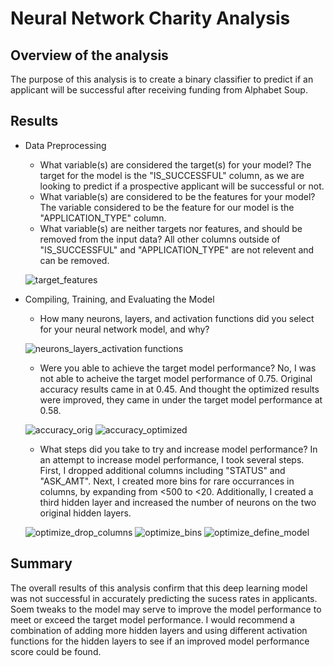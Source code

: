 # Neural Network Charity Analysis

## Overview of the analysis
The purpose of this analysis is to create a binary classifier to predict if an applicant will be successful after receiving funding from Alphabet Soup.

## Results

* Data Preprocessing
  * What variable(s) are considered the target(s) for your model? The target for the model is the "IS_SUCCESSFUL" column, as we are looking to predict if a prospective applicant will be successful or not.
  * What variable(s) are considered to be the features for your model? The variable considered to be the feature for our model is the "APPLICATION_TYPE" column.
  * What variable(s) are neither targets nor features, and should be removed from the input data? All other columns outside of "IS_SUCCESSFUL" and "APPLICATION_TYPE" are not relevent and can be removed.

  ![target_features](https://user-images.githubusercontent.com/110419577/216454219-a2ea3363-5e96-4b5d-9032-b4333d44d41d.png)


* Compiling, Training, and Evaluating the Model
  * How many neurons, layers, and activation functions did you select for your neural network model, and why?

  ![neurons_layers_activation functions](https://user-images.githubusercontent.com/110419577/216454353-5ff9b78f-82dc-40b5-9eb4-78ead396ea1e.png)

  * Were you able to achieve the target model performance? No, I was not able to acheive the target model performance of 0.75. Original accuracy results came in at 0.45. And thought the optimized results were improved, they came in under the target model performance at 0.58.
  
  ![accuracy_orig](https://user-images.githubusercontent.com/110419577/216454386-44fa6c7b-6800-43c9-85e5-fad2659f1145.png)
  ![accuracy_optimized](https://user-images.githubusercontent.com/110419577/216454401-ff039949-8993-4b65-ba3c-da161652fd90.png)

  
  * What steps did you take to try and increase model performance? In an attempt to increase model performance, I took several steps. First, I dropped additional columns including "STATUS" and "ASK_AMT". Next, I created more bins for rare occurrances in columns, by expanding from <500 to <20. Additionally, I created a third hidden layer and increased the number of neurons on the two original hidden layers.

  ![optimize_drop_columns](https://user-images.githubusercontent.com/110419577/216454482-189863d2-bb6a-4780-a197-df8152e6da28.png)
  ![optimize_bins](https://user-images.githubusercontent.com/110419577/216454502-43e586d4-1d84-42c4-b886-f9045e549221.png)
  ![optimize_define_model](https://user-images.githubusercontent.com/110419577/216454530-4684fdb4-3dac-4542-b502-b6525787484e.png)

## Summary
The overall results of this analysis confirm that this deep learning model was not successful in accurately predicting the sucess rates in applicants. Soem tweaks to the model may serve to improve the model performance to meet or exceed the target model performance. I would recommend a combination of adding more hidden layers and using different activation functions for the hidden layers to see if an improved model performance score could be found.
